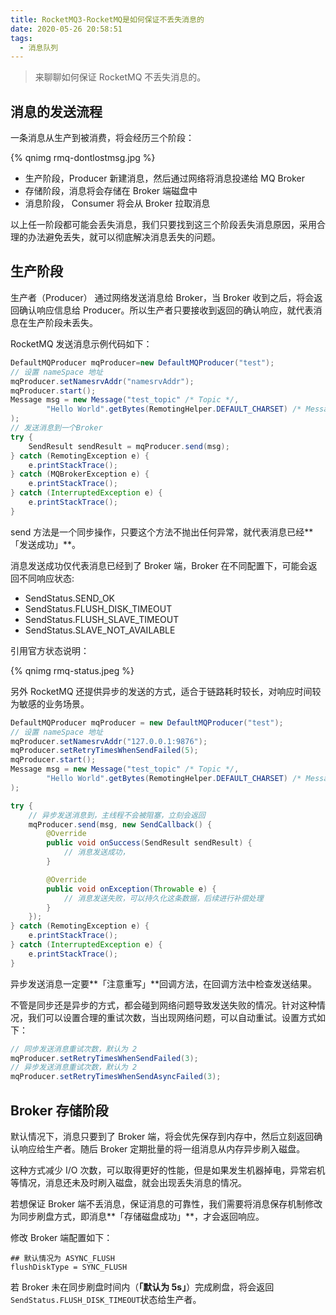 ```yaml
---
title: RocketMQ3-RocketMQ是如何保证不丢失消息的
date: 2020-05-26 20:58:51
tags:
  - 消息队列
---
```


> 来聊聊如何保证 RocketMQ 不丢失消息的。

## 消息的发送流程

一条消息从生产到被消费，将会经历三个阶段：

{% qnimg rmq-dontlostmsg.jpg %}

- 生产阶段，Producer 新建消息，然后通过网络将消息投递给 MQ Broker
- 存储阶段，消息将会存储在 Broker 端磁盘中
- 消息阶段， Consumer 将会从 Broker 拉取消息

以上任一阶段都可能会丢失消息，我们只要找到这三个阶段丢失消息原因，采用合理的办法避免丢失，就可以彻底解决消息丢失的问题。

## 生产阶段

生产者（Producer） 通过网络发送消息给 Broker，当 Broker 收到之后，将会返回确认响应信息给 Producer。所以生产者只要接收到返回的确认响应，就代表消息在生产阶段未丢失。

RocketMQ 发送消息示例代码如下：

```java
DefaultMQProducer mqProducer=new DefaultMQProducer("test");
// 设置 nameSpace 地址
mqProducer.setNamesrvAddr("namesrvAddr");
mqProducer.start();
Message msg = new Message("test_topic" /* Topic */,
        "Hello World".getBytes(RemotingHelper.DEFAULT_CHARSET) /* Message body */
);
// 发送消息到一个Broker
try {
    SendResult sendResult = mqProducer.send(msg);
} catch (RemotingException e) {
    e.printStackTrace();
} catch (MQBrokerException e) {
    e.printStackTrace();
} catch (InterruptedException e) {
    e.printStackTrace();
}
```

send 方法是一个同步操作，只要这个方法不抛出任何异常，就代表消息已经**「发送成功」**。

消息发送成功仅代表消息已经到了 Broker 端，Broker 在不同配置下，可能会返回不同响应状态:

- SendStatus.SEND_OK
- SendStatus.FLUSH_DISK_TIMEOUT
- SendStatus.FLUSH_SLAVE_TIMEOUT
- SendStatus.SLAVE_NOT_AVAILABLE

引用官方状态说明：

{% qnimg rmq-status.jpeg %}

另外 RocketMQ 还提供异步的发送的方式，适合于链路耗时较长，对响应时间较为敏感的业务场景。

```java
DefaultMQProducer mqProducer = new DefaultMQProducer("test");
// 设置 nameSpace 地址
mqProducer.setNamesrvAddr("127.0.0.1:9876");
mqProducer.setRetryTimesWhenSendFailed(5);
mqProducer.start();
Message msg = new Message("test_topic" /* Topic */,
        "Hello World".getBytes(RemotingHelper.DEFAULT_CHARSET) /* Message body */
);

try {
    // 异步发送消息到，主线程不会被阻塞，立刻会返回
    mqProducer.send(msg, new SendCallback() {
        @Override
        public void onSuccess(SendResult sendResult) {
            // 消息发送成功，
        }

        @Override
        public void onException(Throwable e) {
            // 消息发送失败，可以持久化这条数据，后续进行补偿处理
        }
    });
} catch (RemotingException e) {
    e.printStackTrace();
} catch (InterruptedException e) {
    e.printStackTrace();
}
```

异步发送消息一定要**「注意重写」**回调方法，在回调方法中检查发送结果。

不管是同步还是异步的方式，都会碰到网络问题导致发送失败的情况。针对这种情况，我们可以设置合理的重试次数，当出现网络问题，可以自动重试。设置方式如下：

```java
// 同步发送消息重试次数，默认为 2
mqProducer.setRetryTimesWhenSendFailed(3);
// 异步发送消息重试次数，默认为 2
mqProducer.setRetryTimesWhenSendAsyncFailed(3);
```

## Broker 存储阶段

默认情况下，消息只要到了 Broker 端，将会优先保存到内存中，然后立刻返回确认响应给生产者。随后 Broker 定期批量的将一组消息从内存异步刷入磁盘。

这种方式减少 I/O 次数，可以取得更好的性能，但是如果发生机器掉电，异常宕机等情况，消息还未及时刷入磁盘，就会出现丢失消息的情况。

若想保证 Broker 端不丢消息，保证消息的可靠性，我们需要将消息保存机制修改为同步刷盘方式，即消息**「存储磁盘成功」**，才会返回响应。

修改 Broker 端配置如下：

```
## 默认情况为 ASYNC_FLUSH 
flushDiskType = SYNC_FLUSH 
```

若 Broker 未在同步刷盘时间内（**「默认为 5s」**）完成刷盘，将会返回`SendStatus.FLUSH_DISK_TIMEOUT`状态给生产者。

